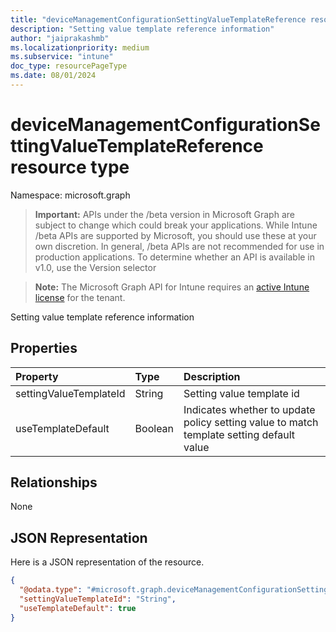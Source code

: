 ```yaml
---
title: "deviceManagementConfigurationSettingValueTemplateReference resource type"
description: "Setting value template reference information"
author: "jaiprakashmb"
ms.localizationpriority: medium
ms.subservice: "intune"
doc_type: resourcePageType
ms.date: 08/01/2024
---
```


# deviceManagementConfigurationSettingValueTemplateReference resource type

Namespace: microsoft.graph

> **Important:** APIs under the /beta version in Microsoft Graph are subject to change which could break your applications. While Intune /beta APIs are supported by Microsoft, you should use these at your own discretion. In general, /beta APIs are not recommended for use in production applications. To determine whether an API is available in v1.0, use the Version selector

> **Note:** The Microsoft Graph API for Intune requires an [active Intune license](https://go.microsoft.com/fwlink/?linkid=839381) for the tenant.

Setting value template reference information

## Properties
|Property|Type|Description|
|:---|:---|:---|
|settingValueTemplateId|String|Setting value template id|
|useTemplateDefault|Boolean|Indicates whether to update policy setting value to match template setting default value|

## Relationships
None

## JSON Representation
Here is a JSON representation of the resource.
<!-- {
  "blockType": "resource",
  "@odata.type": "microsoft.graph.deviceManagementConfigurationSettingValueTemplateReference"
}
-->
``` json
{
  "@odata.type": "#microsoft.graph.deviceManagementConfigurationSettingValueTemplateReference",
  "settingValueTemplateId": "String",
  "useTemplateDefault": true
}
```